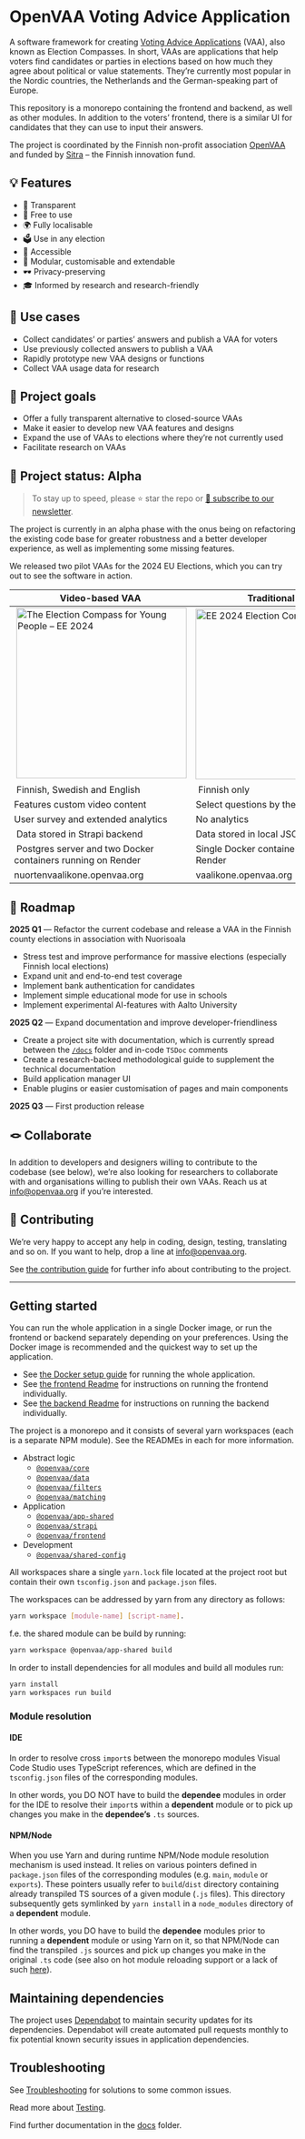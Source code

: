 # OpenVAA Voting Advice Application

A software framework for creating [Voting Advice Applications](https://en.wikipedia.org/wiki/Voting_advice_application) (VAA), also known as Election Compasses. In short, VAAs are applications that help voters find candidates or parties in elections based on how much they agree about political or value statements. They’re currently most popular in the Nordic countries, the Netherlands and the German-speaking part of Europe.

This repository is a monorepo containing the frontend and backend, as well as other modules. In addition to the voters’ frontend, there is a similar UI for candidates that they can use to input their answers.

The project is coordinated by the Finnish non-profit association [OpenVAA](https://openvaa.org/en) and funded by [Sitra](https://www.sitra.fi/en/) – the Finnish innovation fund.

## 💡 Features

- 🔎 Transparent
- 💸 Free to use
- 🌍 Fully localisable
- 🗳 Use in any election
- 🤲 Accessible
- 🧩 Modular, customisable and extendable
- 🕶️ Privacy-preserving
- 🎓 Informed by research and research-friendly

## 🔨 Use cases

- Collect candidates’ or parties’ answers and publish a VAA for voters
- Use previously collected answers to publish a VAA
- Rapidly prototype new VAA designs or functions
- Collect VAA usage data for research

## 🥅 Project goals

- Offer a fully transparent alternative to closed-source VAAs
- Make it easier to develop new VAA features and designs
- Expand the use of VAAs to elections where they’re not currently used
- Facilitate research on VAAs

## 🚧 Project status: Alpha

> To stay up to speed, please ⭐️ star the repo or [📧 subscribe to our newsletter](https://openvaa.org/newsletter).

The project is currently in an alpha phase with the onus being on refactoring the existing code base for greater robustness and a better developer experience, as well as implementing some missing features.

We released two pilot VAAs for the 2024 EU Elections, which you can try out to see the software in action.

| Video-based VAA                                                                                                                                                                  |  Traditional VAA                                                                                                                                  |
| -------------------------------------------------------------------------------------------------------------------------------------------------------------------------------- | ------------------------------------------------------------------------------------------------------------------------------------------------- |
|  <a href="https://nuortenvaalikone.openvaa.org" target="_blank"><img src="images/youthvaa-animation.gif" width="300" alt="The Election Compass for Young People – EE 2024"/></a> | <a href="https://vaalikone.openvaa.org" target="_blank"><img src="images/ee24-vaa-animation.gif" width="300" alt="EE 2024 Election Compass"/></a> |
|  Finnish, Swedish and English                                                                                                                                                    |  Finnish only                                                                                                                                     |
| Features custom video content                                                                                                                                                    | Select questions by theme                                                                                                                         |
| User survey and extended analytics                                                                                                                                               | No analytics                                                                                                                                      |
|  Data stored in Strapi backend                                                                                                                                                   | Data stored in local JSON files                                                                                                                   |
|  Postgres server and two Docker containers running on Render                                                                                                                     | Single Docker container running on Render                                                                                                         |
| nuortenvaalikone.openvaa.org                                                                                                                                                     | vaalikone.openvaa.org                                                                                                                             |

## 🎢 Roadmap

**2025 Q1** — Refactor the current codebase and release a VAA in the Finnish county elections in association with Nuorisoala

- Stress test and improve performance for massive elections (especially Finnish local elections)
- Expand unit and end-to-end test coverage
- Implement bank authentication for candidates
- Implement simple educational mode for use in schools
- Implement experimental AI-features with Aalto University

**2025 Q2** — Expand documentation and improve developer-friendliness

- Create a project site with documentation, which is currently spread between the [`/docs`](./docs/) folder and in-code `TSDoc` comments
- Create a research-backed methodological guide to supplement the technical documentation
- Build application manager UI
- Enable plugins or easier customisation of pages and main components

**2025 Q3** — First production release

## 🪢 Collaborate

In addition to developers and designers willing to contribute to the codebase (see below), we’re also looking for researchers to collaborate with and organisations willing to publish their own VAAs. Reach us at info@openvaa.org if you’re interested.

## 🍭 Contributing

We’re very happy to accept any help in coding, design, testing, translating and so on. If you want to help, drop a line at info@openvaa.org.

See [the contribution guide](docs/contributing/CONTRIBUTING.md) for further info about contributing to the project.

---

## Getting started

You can run the whole application in a single Docker image, or run the frontend or backend separately depending on your preferences. Using the Docker image is recommended and the quickest way to set up the application.

- See [the Docker setup guide](docs/docker-setup-guide.md) for running the whole application.
- See [the frontend Readme](frontend/README.md) for instructions on running the frontend individually.
- See [the backend Readme](/backend/vaa-strapi/README.md) for instructions on running the backend individually.

The project is a monorepo and it consists of several yarn workspaces (each is a separate NPM module). See the READMEs in each for more information.

- Abstract logic
  - [`@openvaa/core`](./packages/core/)
  - [`@openvaa/data`](./packages/data/)
  - [`@openvaa/filters`](./packages/filters/)
  - [`@openvaa/matching`](./packages/matching/)
- Application
  - [`@openvaa/app-shared`](./packages/app-shared/)
  - [`@openvaa/strapi`](./backend/vaa-strapi/)
  - [`@openvaa/frontend`](./frontend/)
- Development
  - [`@openvaa/shared-config`](./packages/shared-config/)

All workspaces share a single `yarn.lock` file located at the project root but contain their own `tsconfig.json` and `package.json` files.

The workspaces can be addressed by yarn from any directory as follows:

```bash
yarn workspace [module-name] [script-name].
```

f.e. the shared module can be build by running:

```bash
yarn workspace @openvaa/app-shared build
```

In order to install dependencies for all modules and build all modules run:

```bash
yarn install
yarn workspaces run build
```

### Module resolution

#### IDE

In order to resolve cross `import`s between the monorepo modules Visual Code Studio uses TypeScript references, which are defined in the `tsconfig.json` files of the corresponding modules.

In other words, you DO NOT have to build the **dependee** modules in order for the IDE to resolve their `import`s within a **dependent** module or to pick up changes you make in the **dependee’s** `.ts` sources.

#### NPM/Node

When you use Yarn and during runtime NPM/Node module resolution mechanism is used instead. It relies on various pointers defined in `package.json` files of the corresponding modules (e.g. `main`, `module` or `exports`). These pointers usually refer to `build`/`dist` directory containing already transpiled TS sources of a given module (`.js` files). This directory subsequently gets symlinked by `yarn install` in a `node_modules` directory of a **dependent** module.

In other words, you DO have to build the **dependee** modules prior to running a **dependent** module or using Yarn on it, so that NPM/Node can find the transpiled `.js` sources and pick up changes you make in the original `.ts` code (see also on hot module reloading support or a lack of such [here](./docs/docker-setup-guide.md#hot-reloading)).

## Maintaining dependencies

The project uses [Dependabot](https://github.com/dependabot) to maintain security updates for its dependencies. Dependabot will create automated pull requests monthly to fix potential known security issues in application dependencies.

## Troubleshooting

See [Troubleshooting](docs/troubleshooting.md) for solutions to some common issues.

Read more about [Testing](docs/testing.md).

Find further documentation in the [docs](docs/) folder.
